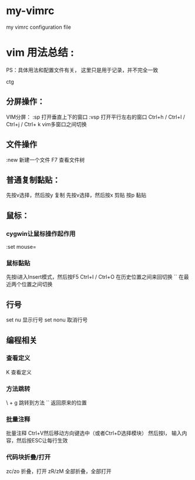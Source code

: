 # my-vimrc
my vimrc configuration file

# vim 用法总结  :  
PS：具体用法和配置文件有关， 这里只是用于记录，并不完全一致

ctg

## 分屏操作：
VIM分屏：
:sp         打开垂直上下的窗口
:vsp        打开平行左右的窗口
Ctrl+h / Ctrl+l / Ctrl+j / Ctrl+ k
            vim多窗口之间切换  

## 文件操作
:new <filename>
            新建一个文件
F7          查看文件树

## 普通复制黏贴：
先按v选择，然后按y  复制
先按v选择，然后按x  剪贴
按p                 黏贴

## 鼠标：

### cygwin让鼠标操作起作用
:set mouse=

### 鼠标黏贴
先按i进入Insert模式，然后按F5
Ctrl+I / Ctrl+O 
            在历史位置之间来回切换
``          在最近两个位置之间切换

## 行号
set nu      显示行号
set nonu    取消行号

## 编程相关

### 查看定义
K           查看定义

### 方法跳转
\ + g       跳转到方法
``          返回原来的位置

### 批量注释
批量注释
Ctrl+V然后移动方向键选中（或者Ctrl+D选择模块）
然后按I， 输入内容，然后按ESC让每行生效

### 代码块折叠/打开
zc/zo  折叠，打开
zR/zM  全部折叠，全部打开


